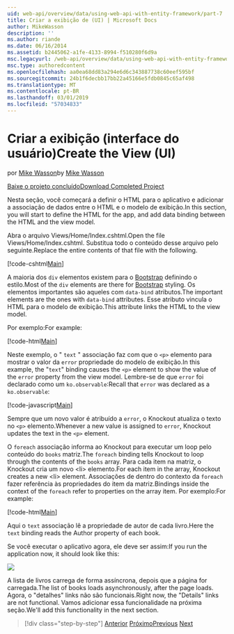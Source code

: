 ```yaml
---
uid: web-api/overview/data/using-web-api-with-entity-framework/part-7
title: Criar a exibição de (UI) | Microsoft Docs
author: MikeWasson
description: ''
ms.author: riande
ms.date: 06/16/2014
ms.assetid: b2445062-a1fe-4133-8994-f510280f6d9a
msc.legacyurl: /web-api/overview/data/using-web-api-with-entity-framework/part-7
msc.type: authoredcontent
ms.openlocfilehash: aa0ea68dd83a294e6d6c343887738c60eef595bf
ms.sourcegitcommit: 24b1f6decbb17bb22a45166e5fdb0845c65af498
ms.translationtype: MT
ms.contentlocale: pt-BR
ms.lasthandoff: 03/01/2019
ms.locfileid: "57034833"
---
```

<a name="create-the-view-ui"></a><span data-ttu-id="8e98c-102">Criar a exibição (interface do usuário)</span><span class="sxs-lookup"><span data-stu-id="8e98c-102">Create the View (UI)</span></span>
====================
<span data-ttu-id="8e98c-103">por [Mike Wasson](https://github.com/MikeWasson)</span><span class="sxs-lookup"><span data-stu-id="8e98c-103">by [Mike Wasson](https://github.com/MikeWasson)</span></span>

[<span data-ttu-id="8e98c-104">Baixe o projeto concluído</span><span class="sxs-lookup"><span data-stu-id="8e98c-104">Download Completed Project</span></span>](https://github.com/MikeWasson/BookService)

<span data-ttu-id="8e98c-105">Nesta seção, você começará a definir o HTML para o aplicativo e adicionar a associação de dados entre o HTML e o modelo de exibição.</span><span class="sxs-lookup"><span data-stu-id="8e98c-105">In this section, you will start to define the HTML for the app, and add data binding between the HTML and the view model.</span></span>

<span data-ttu-id="8e98c-106">Abra o arquivo Views/Home/Index.cshtml.</span><span class="sxs-lookup"><span data-stu-id="8e98c-106">Open the file Views/Home/Index.cshtml.</span></span> <span data-ttu-id="8e98c-107">Substitua todo o conteúdo desse arquivo pelo seguinte.</span><span class="sxs-lookup"><span data-stu-id="8e98c-107">Replace the entire contents of that file with the following.</span></span>

[!code-cshtml[Main](part-7/samples/sample1.cshtml)]

<span data-ttu-id="8e98c-108">A maioria dos `div` elementos existem para o [Bootstrap](http://getbootstrap.com/) definindo o estilo.</span><span class="sxs-lookup"><span data-stu-id="8e98c-108">Most of the `div` elements are there for [Bootstrap](http://getbootstrap.com/) styling.</span></span> <span data-ttu-id="8e98c-109">Os elementos importantes são aqueles com `data-bind` atributos.</span><span class="sxs-lookup"><span data-stu-id="8e98c-109">The important elements are the ones with `data-bind` attributes.</span></span> <span data-ttu-id="8e98c-110">Esse atributo vincula o HTML para o modelo de exibição.</span><span class="sxs-lookup"><span data-stu-id="8e98c-110">This attribute links the HTML to the view model.</span></span>

<span data-ttu-id="8e98c-111">Por exemplo:</span><span class="sxs-lookup"><span data-stu-id="8e98c-111">For example:</span></span>

[!code-html[Main](part-7/samples/sample2.html)]

<span data-ttu-id="8e98c-112">Neste exemplo, o &quot; `text` &quot; associação faz com que o `<p>` elemento para mostrar o valor da `error` propriedade do modelo de exibição.</span><span class="sxs-lookup"><span data-stu-id="8e98c-112">In this example, the &quot;`text`&quot; binding causes the `<p>` element to show the value of the `error` property from the view model.</span></span> <span data-ttu-id="8e98c-113">Lembre-se de que `error` foi declarado como um `ko.observable`:</span><span class="sxs-lookup"><span data-stu-id="8e98c-113">Recall that `error` was declared as a `ko.observable`:</span></span>

[!code-javascript[Main](part-7/samples/sample3.js)]

<span data-ttu-id="8e98c-114">Sempre que um novo valor é atribuído a `error`, o Knockout atualiza o texto no `<p>` elemento.</span><span class="sxs-lookup"><span data-stu-id="8e98c-114">Whenever a new value is assigned to `error`, Knockout updates the text in the `<p>` element.</span></span>

<span data-ttu-id="8e98c-115">O `foreach` associação informa ao Knockout para executar um loop pelo conteúdo do `books` matriz.</span><span class="sxs-lookup"><span data-stu-id="8e98c-115">The `foreach` binding tells Knockout to loop through the contents of the `books` array.</span></span> <span data-ttu-id="8e98c-116">Para cada item na matriz, o Knockout cria um novo &lt;li&gt; elemento.</span><span class="sxs-lookup"><span data-stu-id="8e98c-116">For each item in the array, Knockout creates a new &lt;li&gt; element.</span></span> <span data-ttu-id="8e98c-117">Associações de dentro do contexto da `foreach` fazer referência às propriedades do item da matriz.</span><span class="sxs-lookup"><span data-stu-id="8e98c-117">Bindings inside the context of the `foreach` refer to properties on the array item.</span></span> <span data-ttu-id="8e98c-118">Por exemplo:</span><span class="sxs-lookup"><span data-stu-id="8e98c-118">For example:</span></span>

[!code-html[Main](part-7/samples/sample4.html)]

<span data-ttu-id="8e98c-119">Aqui o `text` associação lê a propriedade de autor de cada livro.</span><span class="sxs-lookup"><span data-stu-id="8e98c-119">Here the `text` binding reads the Author property of each book.</span></span>

<span data-ttu-id="8e98c-120">Se você executar o aplicativo agora, ele deve ser assim:</span><span class="sxs-lookup"><span data-stu-id="8e98c-120">If you run the application now, it should look like this:</span></span>

![](part-7/_static/image1.png)

<span data-ttu-id="8e98c-121">A lista de livros carrega de forma assíncrona, depois que a página for carregada.</span><span class="sxs-lookup"><span data-stu-id="8e98c-121">The list of books loads asynchronously, after the page loads.</span></span> <span data-ttu-id="8e98c-122">Agora, o &quot;detalhes&quot; links não são funcionais.</span><span class="sxs-lookup"><span data-stu-id="8e98c-122">Right now, the &quot;Details&quot; links are not functional.</span></span> <span data-ttu-id="8e98c-123">Vamos adicionar essa funcionalidade na próxima seção.</span><span class="sxs-lookup"><span data-stu-id="8e98c-123">We'll add this functionality in the next section.</span></span>

> [!div class="step-by-step"]
> <span data-ttu-id="8e98c-124">[Anterior](part-6.md)
> [Próximo](part-8.md)</span><span class="sxs-lookup"><span data-stu-id="8e98c-124">[Previous](part-6.md)
[Next](part-8.md)</span></span>
